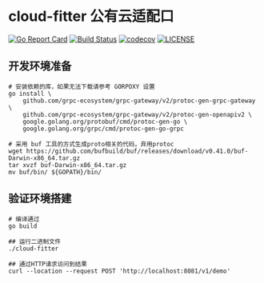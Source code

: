 # cloud-fitter 公有云适配口

[![Go Report Card](https://goreportcard.com/badge/github.com/cloud-fitter/cloud-fitter?style=flat-square)](https://goreportcard.com/report/github.com/cloud-fitter/cloud-fitter)
[![Build Status](https://travis-ci.com/cloud-fitter/cloud-fitter.svg?branch=master)](https://travis-ci.com/cloud-fitter/cloud-fitter)
[![codecov](https://codecov.io/gh/cloud-fitter/cloud-fitter/branch/master/graph/badge.svg?token=OJJG8KF8A3)](https://codecov.io/gh/cloud-fitter/cloud-fitter)
[![LICENSE](https://img.shields.io/github/license/cloud-fitter/cloud-fitter.svg?style=flat-square)](https://github.com/cloud-fitter/cloud-fitter/blob/master/LICENSE)

## 开发环境准备

```shell script
# 安装依赖的库，如果无法下载请参考 GORPOXY 设置
go install \
    github.com/grpc-ecosystem/grpc-gateway/v2/protoc-gen-grpc-gateway \
    github.com/grpc-ecosystem/grpc-gateway/v2/protoc-gen-openapiv2 \
    google.golang.org/protobuf/cmd/protoc-gen-go \
    google.golang.org/grpc/cmd/protoc-gen-go-grpc

# 采用 buf 工具的方式生成proto相关的代码，弃用protoc
wget https://github.com/bufbuild/buf/releases/download/v0.41.0/buf-Darwin-x86_64.tar.gz
tar xvzf buf-Darwin-x86_64.tar.gz
mv buf/bin/ ${GOPATH}/bin/
```

## 验证环境搭建

```shell script
# 编译通过
go build 

## 运行二进制文件
./cloud-fitter

## 通过HTTP请求访问到结果
curl --location --request POST 'http://localhost:8081/v1/demo'
```
